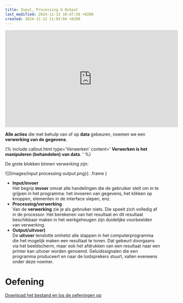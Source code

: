 ```yaml
---
title: Input, Processing & Output
last_modified: 2024-11-13 10:47:58 +0200
created: 2024-11-12 11:03:04 +0200
---
```


<iframe width="560" height="315" src="https://www.youtube.com/embed/DKGZlaPlVLY?si=mfSBDkaz3Ya0EiTC" title="YouTube video player" frameborder="0" allow="accelerometer; autoplay; clipboard-write; encrypted-media; gyroscope; picture-in-picture; web-share" referrerpolicy="strict-origin-when-cross-origin" allowfullscreen></iframe>

**Alle acties** die met behulp van of op **data** gebeuren, noemen we een **verwerking van de gegevens**.  

{% include callout.html type='Verwerken' content='
**Verwerken is het manipuleren (behandelen) van data**. 
' %}

De grote blokken binnen verwerking zijn:

![](images/input processing output.png){: .frame } 

- **Input/invoer**  
    Het begrip **invoer** omvat alle handelingen die de gebruiker stelt om in te grijpen in het programma: het invoeren van gegevens, het klikken op knoppen, elementen in de interface slepen, enz.
- **Processing/verwerking**  
    Van de **verwerking** zie je als gebruiker niets. Die speelt zich volledig af in de processor. Het berekenen van het resultaat en dit resultaat beschikbaar maken in het werkgeheugen zijn duidelijke voorbeelden van verwerking.
- **Output/uitvoer)**  
    De **uitvoer** tenslotte omhelst alle stappen in het computerprogramma die het mogelijk maken een resultaat te tonen. Dat gebeurt doorgaans via het beeldscherm, maar ook het afdrukken van een resultaat naar een printer kan uitvoer worden genoemd. Geluidssignalen die een programma produceert en naar de luidsprekers stuurt, vallen eveneens onder deze noemer.

# Oefening

[Download het bestand en los de oefeningen op](https://docs.google.com/document/d/1LRYSW51tOfXeQkyQeggYjAuAqSmgMR1t/edit?usp=sharing&ouid=114090905886704231803&rtpof=true&sd=true)
